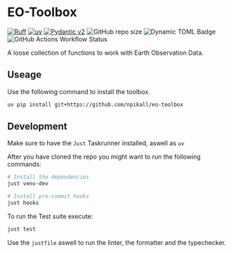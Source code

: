 # EO-Toolbox

[![Ruff](https://img.shields.io/endpoint?url=https://raw.githubusercontent.com/astral-sh/ruff/main/assets/badge/v2.json)](https://github.com/astral-sh/ruff)
[![uv](https://img.shields.io/endpoint?url=https://raw.githubusercontent.com/astral-sh/uv/main/assets/badge/v0.json)](https://github.com/astral-sh/uv)
[![Pydantic v2](https://img.shields.io/endpoint?url=https://raw.githubusercontent.com/pydantic/pydantic/main/docs/badge/v2.json)](https://docs.pydantic.dev/latest/contributing/#badges)
![GitHub repo size](https://img.shields.io/github/repo-size/npikall/eo-toolbox)
![Dynamic TOML Badge](https://img.shields.io/badge/dynamic/toml?url=https%3A%2F%2Fraw.githubusercontent.com%2Fnpikall%2Feo-toolbox%2Frefs%2Fheads%2Fmain%2Fpyproject.toml&query=project.version&label=version)
![GitHub Actions Workflow Status](https://img.shields.io/github/actions/workflow/status/npikall/eo-toolbox/ci.yml)

A loose collection of functions to work with Earth Observation Data.

## Useage

Use the following command to install the toolbox.

```bash
uv pip install git+https://github.com/npikall/eo-toolbox
```

## Development

Make sure to have the `Just` Taskrunner installed, aswell as `uv`

After you have cloned the repo you might want to run the following commands:

```bash
# Install the dependencies
just venv-dev

# Install pre-commit hooks
just hooks
```

To run the Test suite execute:

```bash
just test
```

Use the `justfile` aswell to run the linter, the formatter and the typechecker.

